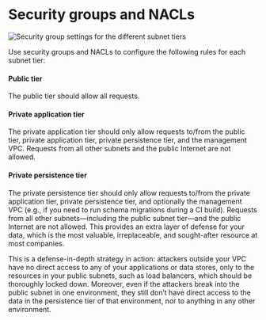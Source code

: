 # Security groups and NACLs

![Security group settings for the different subnet tiers](/assets/img/guides/vpc/peering-diagram.png)

Use security groups and NACLs to configure the following rules for each subnet tier:



<div className="dlist">

#### Public tier

The public tier should allow all requests.

#### Private application tier

The private application tier should only allow requests to/from the public tier, private application tier, private
persistence tier, and the management VPC. Requests from all other subnets and the public Internet are not allowed.

#### Private persistence tier

The private persistence tier should only allow requests to/from the private application tier, private persistence
tier, and optionally the management VPC (e.g., if you need to run schema migrations during a CI build). Requests
from all other subnets—including the public subnet tier—and the public Internet are not allowed. This provides
an extra layer of defense for your data, which is the most valuable, irreplaceable, and sought-after resource at most
companies.


</div>

This is a defense-in-depth strategy in action: attackers outside your VPC have no direct access to any of your
applications or data stores, only to the resources in your public subnets, such as load balancers, which should be
thoroughly locked down. Moreover, even if the attackers break into the public subnet in one environment, they still
don’t have direct access to the data in the persistence tier of that environment, nor to anything in any other
environment.



<!-- ##DOCS-SOURCER-START
{"sourcePlugin":"Service Catalog Reference","hash":"ae9be340a809560138d0ded11b8ec6de"}
##DOCS-SOURCER-END -->
